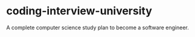 # coding-interview-university
A complete computer science study plan to become a software engineer.
